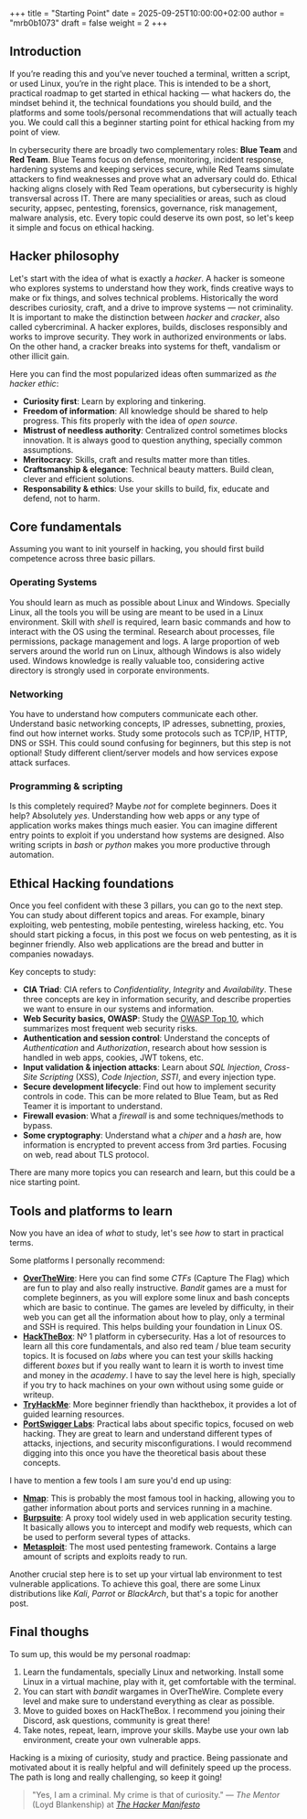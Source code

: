 +++
title = "Starting Point"
date = 2025-09-25T10:00:00+02:00
author = "mrb0b1073"
draft = false
weight = 2
+++

## Introduction
If you’re reading this and you’ve never touched a terminal, written a script, or used Linux, you’re in the right place. This is intended to be a short, practical roadmap to get started in ethical hacking — what hackers do, the mindset behind it, the technical foundations you should build, and the platforms and some tools/personal recommendations that will actually teach you. We could call this a beginner starting point for ethical hacking from my point of view.

In cybersecurity there are broadly two complementary roles: **Blue Team** and **Red Team**. Blue Teams focus on defense, monitoring, incident response, hardening systems and keeping services secure, while Red Teams simulate attackers to find weaknesses and prove what an adversary could do. Ethical hacking aligns closely with Red Team operations, but cybersecurity is highly transversal across IT. There are many specialities or areas, such as cloud security, appsec, pentesting, forensics, governance, risk management, malware analysis, etc. Every topic could deserve its own post, so let's keep it simple and focus on ethical hacking.

## Hacker philosophy
Let's start with the idea of what is exactly a *hacker*. A hacker is someone who explores systems to understand how they work, finds creative ways to make or fix things, and solves technical problems. Historically the word describes curiosity, craft, and a drive to improve systems — not criminality. It is important to make the distinction between *hacker* and *cracker*, also called cybercriminal. A hacker explores, builds, discloses responsibly and works to improve security. They work in authorized environments or labs. On the other hand, a cracker breaks into systems for theft, vandalism or other illicit gain.

Here you can find the most popularized ideas often summarized as *the hacker ethic*:
- **Curiosity first**: Learn by exploring and tinkering. 
- **Freedom of information**: All knowledge should be shared to help progress. This fits properly with the idea of *open source*.
- **Mistrust of needless authority**: Centralized control sometimes blocks innovation. It is always good to question anything, specially common assumptions.
- **Meritocracy**: Skills, craft and results matter more than titles.
- **Craftsmanship & elegance**: Technical beauty matters. Build clean, clever and efficient solutions.
- **Responsability & ethics**: Use your skills to build, fix, educate and defend, not to harm.

## Core fundamentals
Assuming you want to init yourself in hacking, you should first build competence across three basic pillars.

### Operating Systems
You should learn as much as possible about Linux and Windows. Specially Linux, all the tools you will be using are meant to be used in a Linux environment. Skill with *shell* is required, learn basic commands and how to interact with the OS using the terminal. Research about processes, file permissions, package management and logs. A large proportion of web servers around the world run on Linux, although Windows is also widely used. Windows knowledge is really valuable too, considering active directory is strongly used in corporate environments.

### **Networking**
You have to understand how computers communicate each other. Understand basic networking concepts, IP adresses, subnetting, proxies, find out how internet works. Study some protocols such as TCP/IP, HTTP, DNS or SSH. This could sound confusing for beginners, but this step is not optional! Study different client/server models and how services expose attack surfaces.

### **Programming & scripting**
Is this completely required? Maybe *not* for complete beginners. Does it help? Absolutely *yes*. Understanding how web apps or any type of application works makes things much easier. You can imagine different entry points to exploit if you understand how systems are designed. Also writing scripts in *bash* or *python* makes you more productive through automation.

## Ethical Hacking foundations
Once you feel confident with these 3 pillars, you can go to the next step. You can study about different topics and areas. For example, binary exploiting, web pentesting, mobile pentesting, wireless hacking, etc. You should start picking a focus, in this post we focus on web pentesting, as it is beginner friendly. Also web applications are the bread and butter in companies nowadays.

Key concepts to study:
- **CIA Triad**: CIA refers to *Confidentiality*, *Integrity* and *Availability*. These three concepts are key in information security, and describe properties we want to ensure in our systems and information.
- **Web Security basics, OWASP**: Study the [OWASP Top 10](https://owasp.org/www-project-top-ten/), which summarizes most frequent web security risks.
- **Authentication and session control**: Understand the concepts of *Authentication* and *Authorization*, research about how session is handled in web apps, cookies, JWT tokens, etc.
- **Input validation & injection attacks**: Learn about *SQL Injection*, *Cross-Site Scripting* (XSS), *Code Injection*, *SSTI*, and every injection type.
- **Secure development lifecycle**: Find out how to implement security controls in code. This can be more related to Blue Team, but as Red Teamer it is important to understand.
- **Firewall evasion**: What a *firewall* is and some techniques/methods to bypass.
- **Some cryptography**: Understand what a *chiper* and a *hash* are, how information is encrypted to prevent access from 3rd parties. Focusing on web, read about TLS protocol.

There are many more topics you can research and learn, but this could be a nice starting point.

## Tools and platforms to learn
Now you have an idea of *what* to study, let's see *how* to start in practical terms. 

Some platforms I personally recommend:
- [**OverTheWire**](https://overthewire.org/wargames/): Here you can find some *CTFs* (Capture The Flag) which are fun to play and also really instructive. *Bandit* games are a must for complete beginners, as you will explore some linux and bash concepts which are basic to continue. The games are leveled by difficulty, in their web you can get all the information about how to play, only a terminal and SSH is required. This helps building your foundation in Linux OS.
- [**HackTheBox**](https://www.hackthebox.com/): Nº 1 platform in cybersecurity. Has a lot of resources to learn all this core fundamentals, and also red team / blue team security topics. It is focused on *labs* where you can test your skills hacking different *boxes* but if you really want to learn it is worth to invest time and money in the *academy*. I have to say the level here is high, specially if you try to hack machines on your own without using some guide or writeup.
- [**TryHackMe**](https://tryhackme.com/): More beginner friendly than hackthebox, it provides a lot of guided learning resources.
- [**PortSwigger Labs**](https://portswigger.net/web-security/all-labs): Practical labs about specific topics, focused on web hacking. They are great to learn and understand different types of attacks, injections, and security misconfigurations. I would recommend digging into this once you have the theoretical basis about these concepts.

I have to mention a few tools I am sure you'd end up using:
- [**Nmap**](https://nmap.org/): This is probably the most famous tool in hacking, allowing you to gather information about ports and services running in a machine.
- [**Burpsuite**](https://portswigger.net/burp): A proxy tool widely used in web application security testing. It basically allows you to intercept and modify web requests, which can be used to perform several types of attacks.
- [**Metasploit**](https://www.metasploit.com/): The most used pentesting framework. Contains a large amount of scripts and exploits ready to run.

Another crucial step here is to set up your virtual lab environment to test vulnerable applications. To achieve this goal, there are some Linux distributions like *Kali*, *Parrot* or *BlackArch*, but that's a topic for another post.

## Final thoughs
To sum up, this would be my personal roadmap:

1. Learn the fundamentals, specially Linux and networking. Install some Linux in a virtual machine, play with it, get comfortable with the terminal.
2. You can start with *bandit* wargames in OverTheWire. Complete every level and make sure to understand everything as clear as possible.
3. Move to guided boxes on HackTheBox. I recommend you joining their Discord, ask questions, community is great there!
4. Take notes, repeat, learn, improve your skills. Maybe use your own lab environment, create your own vulnerable apps.

Hacking is a mixing of curiosity, study and practice. Being passionate and motivated about it is really helpful and will definitely speed up the process.
The path is long and really challenging, so keep it going!
>
>"Yes, I am a criminal. My crime is that of curiosity."
>— *The Mentor* (Loyd Blankenship) at [*The Hacker Manifesto*](https://phrack.org/issues/7/3)
